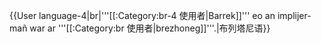 {{User language-4|br|'''[[:Category:br-4 使用者|Barrek]]''' eo an implijer-mañ war ar '''[[:Category:br 使用者|brezhoneg]]'''.|布列塔尼语}} <noinclude>
</noinclude>